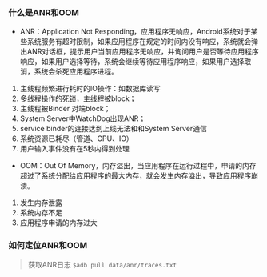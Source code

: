 ### 什么是ANR和OOM
- ANR：Application Not Responding，应用程序无响应，Android系统对于某些系统服务有超时限制，如果应用程序在规定的时间内没有响应，系统就会弹出ANR对话框，提示用户当前应用程序无响应，并询问用户是否等待应用程序响应，如果用户选择等待，系统会继续等待应用程序响应，如果用户选择取消，系统会杀死应用程序进程。

1. 主线程频繁进行耗时的IO操作：如数据库读写
2. 多线程操作的死锁，主线程被block；
3. 主线程被Binder 对端block；
4. System Server中WatchDog出现ANR；
5. service binder的连接达到上线无法和和System Server通信
6. 系统资源已耗尽（管道、CPU、IO）
7. 用户输入事件没有在5秒内得到处理

- OOM：Out Of Memory，内存溢出，当应用程序在运行过程中，申请的内存超过了系统分配给应用程序的最大内存，就会发生内存溢出，导致应用程序崩溃。

1. 发生内存泄露
2. 系统内存不足
3. 应用程序申请的内存过大

### 如何定位ANR和OOM

> 获取ANR日志 `$adb pull data/anr/traces.txt `